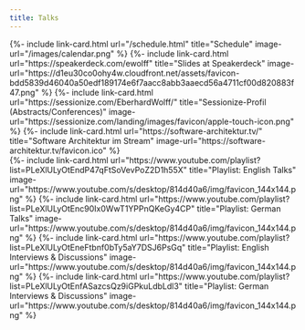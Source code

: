 ```yaml
---
title: Talks
---
```


<div class="image-grid">
{%- include link-card.html
  url="/schedule.html"
  title="Schedule"
  image-url="/images/calendar.png"
  %}
{%- include link-card.html
  url="https://speakerdeck.com/ewolff"
  title="Slides at Speakerdeck"
  image-url="https://d1eu30co0ohy4w.cloudfront.net/assets/favicon-bdd5839d46040a50edf189174e6f7aacc8abb3aaecd56a4711cf00d820883f47.png"
  %}
{%- include link-card.html
url="https://sessionize.com/EberhardWolff/"
  title="Sessionize-Profil (Abstracts/Conferences)"
  image-url="https://sessionize.com/landing/images/favicon/apple-touch-icon.png"
  %}
{%- include link-card.html
  url="https://software-architektur.tv/"
  title="Software Architektur im Stream"
  image-url="https://software-architektur.tv/favicon.ico"
  %}
</div>

<div class="image-grid">
{%- include link-card.html
  url="https://www.youtube.com/playlist?list=PLeXlULyOtEndP47qFtSoVevPoZ2D1h55X"
  title="Playlist: English Talks"
  image-url="https://www.youtube.com/s/desktop/814d40a6/img/favicon_144x144.png"
  %}
{%- include link-card.html
  url="https://www.youtube.com/playlist?list=PLeXlULyOtEnc90Ix0WwT1YPPnQKeGy4CP"
  title="Playlist: German Talks"
  image-url="https://www.youtube.com/s/desktop/814d40a6/img/favicon_144x144.png"
  %}
{%- include link-card.html
  url="https://www.youtube.com/playlist?list=PLeXlULyOtEneFtbnf0bTy5aY7DSJ6PsGq"
  title="Playlist: English Interviews & Discussions"
  image-url="https://www.youtube.com/s/desktop/814d40a6/img/favicon_144x144.png"
  %}
{%- include link-card.html
  url="https://www.youtube.com/playlist?list=PLeXlULyOtEnfASazcsQz9iGPkuLdbLdl3"
  title="Playlist: German Interviews & Discussions"
  image-url="https://www.youtube.com/s/desktop/814d40a6/img/favicon_144x144.png"
  %}
</div>

